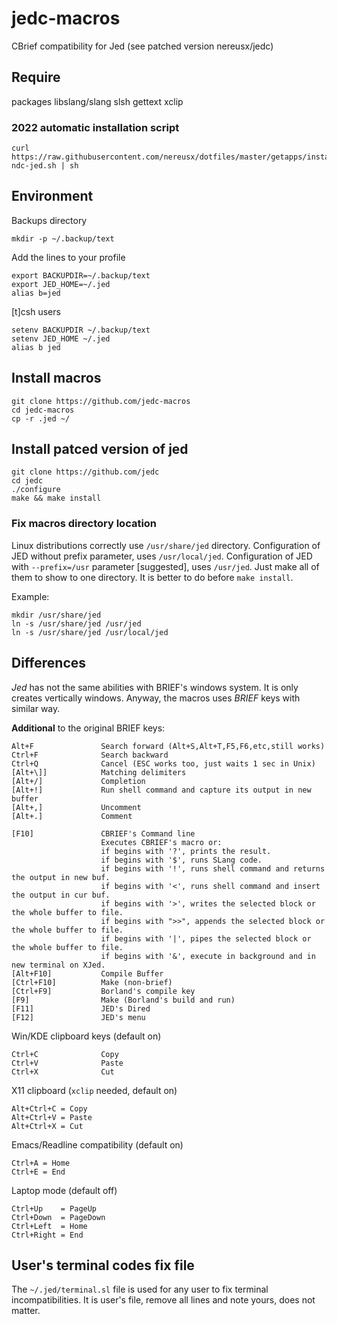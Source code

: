# jedc-macros

CBrief compatibility for Jed (see patched version nereusx/jedc)

## Require
packages libslang/slang slsh gettext xclip

### 2022 automatic installation script
```
curl https://raw.githubusercontent.com/nereusx/dotfiles/master/getapps/install-ndc-jed.sh | sh
```

## Environment

Backups directory
```
mkdir -p ~/.backup/text
```

Add the lines to your profile
```
export BACKUPDIR=~/.backup/text
export JED_HOME=~/.jed
alias b=jed
```

[t]csh users
```
setenv BACKUPDIR ~/.backup/text
setenv JED_HOME ~/.jed
alias b jed
```

## Install macros
```
git clone https://github.com/jedc-macros
cd jedc-macros
cp -r .jed ~/
```

## Install patced version of jed
```
git clone https://github.com/jedc
cd jedc
./configure
make && make install
```

### Fix macros directory location
Linux distributions correctly use `/usr/share/jed` directory.
Configuration of JED without prefix parameter, uses `/usr/local/jed`.
Configuration of JED with `--prefix=/usr` parameter [suggested], uses `/usr/jed`.
Just make all of them to show to one directory. It is better to do before `make install`.

Example:
```
mkdir /usr/share/jed
ln -s /usr/share/jed /usr/jed
ln -s /usr/share/jed /usr/local/jed
```

## Differences

*Jed* has not the same abilities with BRIEF's windows system.
It is only creates vertically windows. Anyway, the macros uses
*BRIEF* keys with similar way.

**Additional** to the original BRIEF keys:
```
Alt+F               Search forward (Alt+S,Alt+T,F5,F6,etc,still works)
Ctrl+F              Search backward
Ctrl+Q              Cancel (ESC works too, just waits 1 sec in Unix)
[Alt+\]]            Matching delimiters
[Alt+/]             Completion
[Alt+!]             Run shell command and capture its output in new buffer
[Alt+,]             Uncomment
[Alt+.]             Comment
```

``` Additional function keys
[F10]               CBRIEF's Command line
                    Executes CBRIEF's macro or: 
                    if begins with '?', prints the result.
                    if begins with '$', runs SLang code.
                    if begins with '!', runs shell command and returns the output in new buf.
                    if begins with '<', runs shell command and insert the output in cur buf.
                    if begins with '>', writes the selected block or the whole buffer to file.
                    if begins with ">>", appends the selected block or the whole buffer to file.
                    if begins with '|', pipes the selected block or the whole buffer to file.
                    if begins with '&', execute in background and in new terminal on XJed.                             
[Alt+F10]           Compile Buffer
[Ctrl+F10]          Make (non-brief)
[Ctrl+F9]           Borland's compile key
[F9]                Make (Borland's build and run)
[F11]               JED's Dired
[F12]               JED's menu
```

Win/KDE clipboard keys (default on)
```
Ctrl+C              Copy
Ctrl+V              Paste
Ctrl+X              Cut
```

X11 clipboard (`xclip` needed, default on)
```
Alt+Ctrl+C = Copy
Alt+Ctrl+V = Paste
Alt+Ctrl+X = Cut
```

Emacs/Readline compatibility (default on)
```
Ctrl+A = Home
Ctrl+E = End
```

Laptop mode (default off)
```
Ctrl+Up    = PageUp
Ctrl+Down  = PageDown
Ctrl+Left  = Home
Ctrl+Right = End
```

## User's terminal codes fix file

The `~/.jed/terminal.sl` file is used for any user to fix terminal incompatibilities.
It is user's file, remove all lines and note yours, does not matter.

